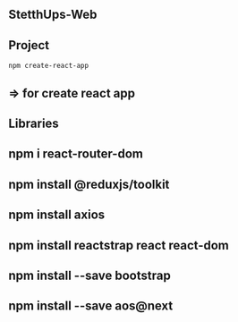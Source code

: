 ## StetthUps-Web

## Project

    npm create-react-app

## => for create react app

## Libraries

## npm i react-router-dom

## npm install @reduxjs/toolkit

## npm install axios

## npm install reactstrap react react-dom

## npm install --save bootstrap

## npm install --save aos@next
